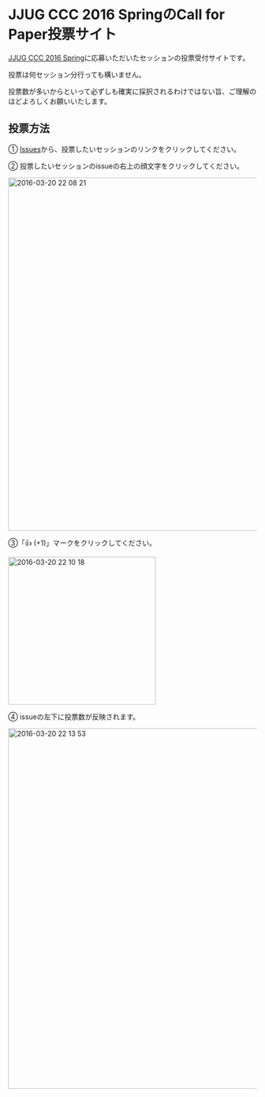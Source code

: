 # JJUG CCC 2016 SpringのCall for Paper投票サイト

[JJUG CCC 2016 Spring](http://www.java-users.jp/?p=2362)に応募いただいたセッションの投票受付サイトです。

投票は何セッション分行っても構いません。

投票数が多いからといって必ずしも確実に採択されるわけではない旨、ご理解のほどよろしくお願いいたします。

## 投票方法
① [Issues](https://github.com/jjug-ccc/call-for-paper-2016spring/issues)から、投票したいセッションのリンクをクリックしてください。

② 投票したいセッションのissueの右上の顔文字をクリックしてください。

<img width="715" alt="2016-03-20 22 08 21" src="https://cloud.githubusercontent.com/assets/106908/13904583/19e3eb2a-eee9-11e5-8fae-401b9e7c8ef0.png">

③「👍 (+1)」マークをクリックしてください。


<img width="299" alt="2016-03-20 22 10 18" src="https://cloud.githubusercontent.com/assets/106908/13904584/1b99397a-eee9-11e5-8262-52fda952bc3b.png">

④ issueの左下に投票数が反映されます。

<img width="730" alt="2016-03-20 22 13 53" src="https://cloud.githubusercontent.com/assets/106908/13904585/1d85fa8e-eee9-11e5-8d99-847a24f58e8b.png">
